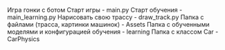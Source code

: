 Игра гонки с ботом
Старт игры - main.py
Старт обучения - main_learning.py
Нарисовать свою трассу - draw_track.py
Папка с файлами (трасса, картинки машинок) - Assets
Папка с обученными моделями и конфигурацией обучения - learning
Папка с классом Car - CarPhysics
